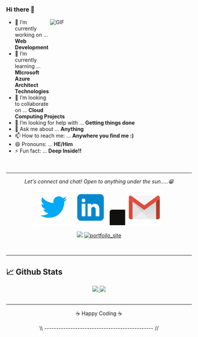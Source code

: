 ### Hi there 👋

<img align="right" height="240" width="385" alt="GIF" src="https://user-images.githubusercontent.com/55025456/91633626-9a24e000-ea07-11ea-9acf-bb2727d85e44.gif" />

- 🔭 I’m currently working on ... **Web Development**
- 🌱 I’m currently learning ... **MIcrosoft Azure Architect Technologies**
- 👯 I’m looking to collaborate on ... **Cloud Computing Projects**
- 🤔 I’m looking for help with ... **Getting things done**
- 💬 Ask me about ... **Anything**
- 📫 How to reach me: ... **Anywhere you find me :)**
- 😄 Pronouns: ... **HE/Him**
- ⚡ Fun fact: ... **Deep Inside!!**

<br>

---

<p align="center">
  <i>Let's connect and chat! Open to anything under the sun.....😁</i>

  <p align="center">
    <a href="https://twitter.com/NilayanBose" alt="Twitter"><img src="https://raw.githubusercontent.com/NilayanBose/NilayanBose/master/assets/twitter.svg"></a>
    <a href="https://www.linkedin.com/in/nilayan-bose-952378168/" alt="Linkedin"><img src="https://raw.githubusercontent.com/NilayanBose/NilayanBose/master/assets/linkedin.svg"></a>
    <a href="#" alt="Medium"><img src="https://raw.githubusercontent.com/NilayanBose/NilayanBose/master/assets/medium-tile.svg" height="42px" width="42px"></a>
    <a href="mailto:nilayanbose14@gmail.com" alt="Email me"><img src="https://raw.githubusercontent.com/NilayanBose/NilayanBose/master/assets/gmail.svg"></a>
    <!-- <a href="#" alt="My Portfolio"><img src="assets/svg/external.svg"></a> -->
    
  </p>

  <p align="center">
    <img src="https://komarev.com/ghpvc/?username=NilayanBose&label=PROFILE+VIEWS" />
  <a href="https://nilayanbose.github.io/"><img src="https://img.shields.io/badge/-PORTFOLIO-blue" alt="portfoilo_site"></a>
    <!--<img align="center" src="https://visitor-badge.glitch.me/badge?page_id=debdutgoswami.debdutgoswami">-->
  </p></p>
  
<br>

---
<!--
## 📈 Github Stats
[![github stats](https://github-readme-stats.vercel.app/api?username=NilayanBose&show_icons=true&theme=material-palenight)](https://github.com/NilayanBose/github-readme-stats)[![Top Langs](https://github-readme-stats.vercel.app/api/top-langs/?username=NilayanBose&layout=compact&theme=material-palenight&langs_count=8)](https://github.com/NilayanBose/github-readme-stats)
-->
<!--  
### 📫 How to reach me:
- Let's connect on [<img src="https://img.shields.io/badge/LinkedIn-0077B5?style=for-the-badge&logo=linkedin&logoColor=white" />](https://www.linkedin.com/in//) 🤝
- Sharing what I've learned on [<img src="https://img.shields.io/badge/Medium-12100E?style=for-the-badge&logo=medium&logoColor=white" />](https://.medium.com/) ✍🏻
-->
<!--
**** is a ✨ _special_ ✨ repository because its `README.md` (this file) appears on your GitHub profile.
-->

<!--
## 📈 Github Stats
[![github stats](https://github-readme-stats.vercel.app/api?username=NilayanBose&show_icons=true&theme=tokyonight)](https://github.com/NilayanBose/github-readme-stats)
[![Top Langs](https://github-readme-stats.vercel.app/api/top-langs/?username=NilayanBose&layout=compact&theme=tokyonight&langs_count=8)](https://github.com/NilayanBose/github-readme-stats)
-->

## 📈 Github Stats
<!--
<p align="center">
<a href="https://github.com/">
  <img align="center" src="https://github-readme-stats.vercel.app/api/top-langs/?username=&theme=gotham&hide_border=true&bg_color=00000000&text_color=3498db&layout=compact&exclude_repo=IoT-Libraries,Hackerrank-Codes" />
  <img align="center" src="https://github-readme-stats.vercel.app/api?username=&show_icons=true&theme=gotham&hide_border=true&bg_color=00000000&text_color=3498db&count_private=true&icon_color=439975" alt=" github stats"/>
</a></p>
<br>
-->

<div align="center">
<a href="https://github.com/NilayanBose/github-readme-stats">
  <img src="https://github-readme-stats.vercel.app/api?username=NilayanBose&show_icons=true" />
</a>
<a href="https://github.com/NilayanBose/github-readme-stats">
  <img src="https://github-readme-stats.vercel.app/api/top-langs/?username=NilayanBose&layout=compact&langs_count=8&card_width=447" />
</a>
</div>

<br>

---

  

<div align="center">

<div <h2 align="center">☕ Happy Coding ☕</h2> </div> 
<br>
\\  ----------------------------------------------  //
</div>

